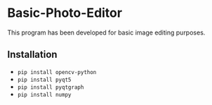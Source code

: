 # Basic-Photo-Editor
This program has been developed for basic image editing purposes.

## Installation
- ``` pip install opencv-python ```
- ``` pip install pyqt5 ```
- ``` pip install pyqtgraph ```
- ``` pip install numpy ```
